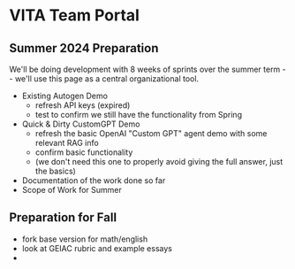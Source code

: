 # VITA Team Portal

## Summer 2024 Preparation
We'll be doing development with 8 weeks of sprints over the summer term -- we'll use this page as a central organizational tool.

- Existing Autogen Demo
  - refresh API keys (expired)
  - test to confirm we still have the functionality from Spring
- Quick & Dirty CustomGPT Demo
  - refresh the basic OpenAI "Custom GPT" agent demo with some relevant RAG info
  - confirm basic functionality
  - (we don't need this one to properly avoid giving the full answer, just the basics)
- Documentation of the work done so far
- Scope of Work for Summer

## Preparation for Fall
- fork base version for math/english
- look at GEIAC rubric and example essays
- 
